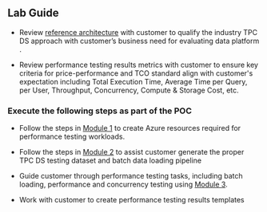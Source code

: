 ## Lab Guide

- Review [reference architecture](https://raw.githubusercontent.com/swanguni/Azure-Synapse-TPC-DS-Benchmark-Testing\/main/Architecture/Azure-Synapse-TPC-DS-Performance-Testing-Reference-Architecture.jpg) with customer to qualify the industry TPC DS approach with customer’s business need for evaluating data platform .

- Review performance testing results metrics with customer to ensure key criteria for price-performance and TCO standard align with customer's expectation including Total Execution Time, Average Time per Query, per User, Throughput, Concurrency, Compute & Storage Cost, etc. 

### Execute the following steps as part of the POC


- Follow the steps in [Module 1](https://github.com/swanguni/Azure-Synapse-TPC-DS-Benchmark-Testing/tree/main/Labs/Module%201/Readme.md) to create Azure resources required for performance testing workloads.

- Follow the steps in [Module 2](https://github.com/swanguni/Azure-Synapse-TPC-DS-Benchmark-Testing/tree/main/Labs/Module%202/Readme.md) to assist customer generate the proper TPC DS testing dataset and batch data loading pipeline

- Guide customer through performance testing tasks, including batch loading, performance and concurrency testing using [Module 3](https://github.com/swanguni/Azure-Synapse-TPC-DS-Benchmark-Testing/tree/main/Labs/Module%203/Readme.md).

- Work with customer to create performance testing results templates
